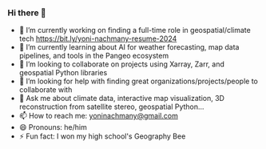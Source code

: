 ### Hi there 👋

- 🔭 I’m currently working on finding a full-time role in geospatial/climate tech https://bit.ly/yoni-nachmany-resume-2024
- 🌱 I’m currently learning about AI for weather forecasting, map data pipelines, and tools in the Pangeo ecosystem
- 👯 I’m looking to collaborate on projects using Xarray, Zarr, and geospatial Python libraries
- 🤔 I’m looking for help with finding great organizations/projects/people to collaborate with
- 💬 Ask me about climate data, interactive map visualization, 3D reconstruction from satellite stereo, geospatial Python...
- 📫 How to reach me: yoninachmany@gmail.com
- 😄 Pronouns: he/him
- ⚡ Fun fact: I won my high school's Geography Bee
